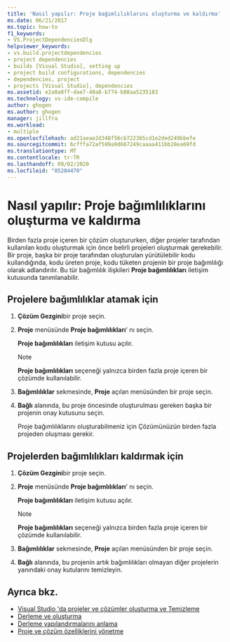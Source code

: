 ```yaml
---
title: 'Nasıl yapılır: Proje bağımlılıklarını oluşturma ve kaldırma'
ms.date: 06/21/2017
ms.topic: how-to
f1_keywords:
- VS.ProjectDependenciesDlg
helpviewer_keywords:
- vs.build.projectdependencies
- project dependencies
- builds [Visual Studio], setting up
- project build configurations, dependencies
- dependencies, project
- projects [Visual Studio], dependencies
ms.assetid: e2a0a8ff-dae7-40a8-b774-b88aa5235183
ms.technology: vs-ide-compile
author: ghogen
ms.author: ghogen
manager: jillfra
ms.workload:
- multiple
ms.openlocfilehash: ad21aeae2d348f56cb722365cd1e2ded249bbefe
ms.sourcegitcommit: 6cfffa72af599a9d667249caaaa411bb28ea69fd
ms.translationtype: MT
ms.contentlocale: tr-TR
ms.lasthandoff: 09/02/2020
ms.locfileid: "85284470"
---
```

# <a name="how-to-create-and-remove-project-dependencies"></a>Nasıl yapılır: Proje bağımlılıklarını oluşturma ve kaldırma

Birden fazla proje içeren bir çözüm oluştururken, diğer projeler tarafından kullanılan kodu oluşturmak için önce belirli projeleri oluşturmak gerekebilir. Bir proje, başka bir proje tarafından oluşturulan yürütülebilir kodu kullandığında, kodu üreten proje, kodu tüketen projenin bir proje bağımlılığı olarak adlandırılır. Bu tür bağımlılık ilişkileri **Proje bağımlılıkları** iletişim kutusunda tanımlanabilir.

## <a name="to-assign-dependencies-to-projects"></a>Projelere bağımlılıklar atamak için

1. **Çözüm Gezgini**bir proje seçin.

2. **Proje** menüsünde **Proje bağımlılıkları**' nı seçin.

    **Proje bağımlılıkları** iletişim kutusu açılır.

   > [!NOTE]
   > **Proje bağımlılıkları** seçeneği yalnızca birden fazla proje içeren bir çözümde kullanılabilir.

3. **Bağımlılıklar** sekmesinde, **Proje** açılan menüsünden bir proje seçin.

4. **Bağlı** alanında, bu proje öncesinde oluşturulması gereken başka bir projenin onay kutusunu seçin.

   Proje bağımlılıklarını oluşturabilmeniz için Çözümünüzün birden fazla projeden oluşması gerekir.

## <a name="to-remove-dependencies-from-projects"></a>Projelerden bağımlılıkları kaldırmak için

1. **Çözüm Gezgini**bir proje seçin.

2. **Proje** menüsünde **Proje bağımlılıkları**' nı seçin.

     **Proje bağımlılıkları** iletişim kutusu açılır.

    > [!NOTE]
    > **Proje bağımlılıkları** seçeneği yalnızca birden fazla proje içeren bir çözümde kullanılabilir.

3. **Bağımlılıklar** sekmesinde, **Proje** açılan menüsünden bir proje seçin.

4. **Bağlı** alanında, bu projenin artık bağımlılıkları olmayan diğer projelerin yanındaki onay kutularını temizleyin.

## <a name="see-also"></a>Ayrıca bkz.

- [Visual Studio 'da projeler ve çözümler oluşturma ve Temizleme](../ide/building-and-cleaning-projects-and-solutions-in-visual-studio.md)
- [Derleme ve oluşturma](../ide/compiling-and-building-in-visual-studio.md)
- [Derleme yapılandırmalarını anlama](../ide/understanding-build-configurations.md)
- [Proje ve çözüm özelliklerini yönetme](managing-project-and-solution-properties.md)
